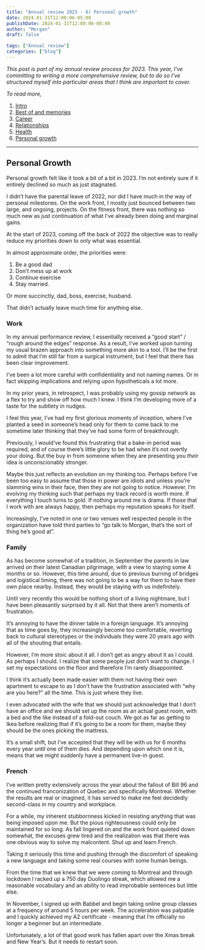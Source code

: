 ```yaml
---
title: "Annual review 2023 - 6) Personal growth"
date: 2024-01-31T12:00:06-05:00
publishDate: 2024-01-31T12:00:06-00:00
author: "Morgan"
draft: false

tags: ["Annual review"]
categories: ["blog"]
---
```


_This post is part of my annual review process for 2023. This year, I've committing to writing a more comprehensive review, but to do so I've structured myself into particular areas that I think are important to cover._

_To read more,_

1. [Intro](https://morganbye.com/posts/20240131_2/)
2. [Best of and memories](https://morganbye.com/posts/20240131_2/)
3. [Career](https://morganbye.com/posts/20240131_3/)
4. [Relationships](https://morganbye.com/posts/20240131_4/)
5. [Health](https://morganbye.com/posts/20240131_5/)
6. [Personal growth](https://morganbye.com/posts/20240131_6/)

---

## Personal Growth

Personal growth felt like it took a bit of a bit in 2023. I’m not entirely sure if it entirely declined so much as just stagnated.

I didn’t have the parental leave of 2022, nor did I have much in the way of personal milestones. On the work front, I mostly just bounced between two large, and ongoing, projects. On the fitness front, there was nothing so much new as just continuation of what I’ve already been doing and marginal gains.

At the start of 2023, coming off the back of 2022 the objective was to really reduce my priorities down to only what was essential.

In almost approximate order, the priorities were:

1. Be a good dad
2. Don’t mess up at work
3. Continue exercise
4. Stay married.

Or more succinctly, dad, boss, exercise, husband.

That didn’t actually leave much time for anything else.

### Work

In my annual performance review, I essentially received a “good start” / “rough around the edges” response. As a result, I’ve worked upon turning my usual brazen approach into something more akin to a tool. I’ll be the first to admit that I’m still far from a surgical instrument, but I feel that there has been clear improvement.

I’ve been a lot more careful with confidentiality and not naming names. Or in fact skipping implications and relying upon hypotheticals a lot more.

In my prior years, in retrospect, I was probably using my gossip network as a flex to try and show off how much I knew. I think I’m developing more of a taste for the subtlety in nudges.

I feel this year, I’ve had my first glorious moments of inception, where I’ve planted a seed in someone’s head only for them to come back to me sometime later thinking that they’ve had some form of breakthrough.

Previously, I would’ve found this frustrating that a bake-in period was required, and of course there’s little glory to be had when it’s not overtly your doing. But the buy in from someone when they are presenting you _their_ idea is unconscionably stronger.

Maybe this just reflects an evolution on my thinking too. Perhaps before I’ve been too easy to assume that those in power are idiots and unless you’re slamming wins in their face, then they are not going to notice. However, I’m evolving my thinking such that perhaps my track record is worth more. If everything I touch turns to gold. If nothing around me is drama. If those that I work with are always happy, then perhaps my reputation speaks for itself.

Increasingly, I’ve noted in one or two venues well respected people in the organization have told third parties to “go talk to Morgan, that’s the sort of thing he’s good at”.

### Family

As has become somewhat of a tradition, in September the parents in law arrived on their latest Canadian pilgrimage, with a view to staying some 4 months or so. However, this time around, due to previous burning of bridges and logistical timing, there was not going to be a way for them to have their own place nearby. Instead, they would be staying with us indefinitely.

Until very recently this would be nothing short of a living nightmare, but I have been pleasantly surprised by it all. Not that there aren’t moments of frustration.

It’s annoying to have the dinner table in a foreign language. It’s annoying that as time goes by, they increasingly become too comfortable, reverting back to cultural stereotypes or the individuals they were 20 years ago with all of the shouting that entails.

However, I’m more stoic about it all. I don’t get as angry about it as I could. As perhaps I should. I realize that some people just don’t want to change. I set my expectations on the floor and therefore I’m rarely disappointed.

I think it’s actually been made easier with them not having their own apartment to escape to as I don’t have the frustration associated with “why are you here?” all the time. This is just where they live.

I even advocated with the wife that we should just acknowledge that I don’t have an office and we should set up the room as an actual guest room, with a bed and the like instead of a fold-out couch. We got as far as getting to Ikea before realizing that if it’s going to be a room for them, maybe they should be the ones picking the mattress.

It’s a small shift, but I’ve accepted that they will be with us for 6 months every year until one of them dies. And depending upon which one it is, means that we might suddenly have a permanent live-in guest.

### French

I’ve written pretty extensively across the year about the fallout of Bill 96 and the continued franconization of Quebec and specifically Montreal. Whether the results are real or imagined, it has served to make me feel decidedly second-class in my country and workplace.

For a while, my inherent stubbornness kicked in resisting anything that was being imposed upon me. But the pious righteousness could only be maintained for so long. As fall lingered on and the work front quieted down somewhat, the excuses grew tired and the realization was that there was one obvious way to solve my malcontent. Shut up and learn French.

Taking it seriously this time and pushing through the discomfort of speaking a new language and taking some real courses with some human beings.

From the time that we knew that we were coming to Montreal and through lockdown I racked up a 750 day Duolingo streak, which allowed me a reasonable vocabulary and an ability to read improbable sentences but little else.

In November, I signed up with Babbel and begin taking online group classes at a frequency of around 5 hours per week. The acceleration was palpable and I quickly achieved my A2 certificate - meaning that I’m officially no longer a beginner but an intermediate.

Unfortunately, a lot of that good work has fallen apart over the Xmas break and New Year’s. But it needs to restart soon.
